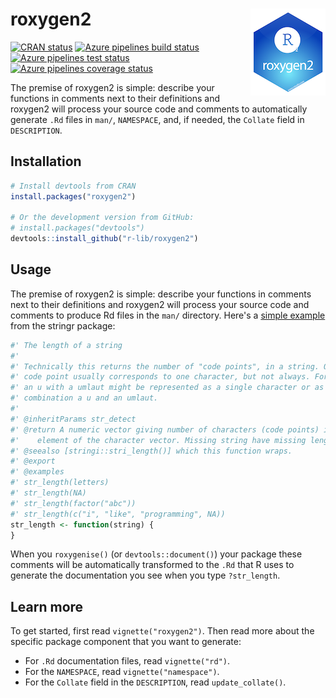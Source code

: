 # roxygen2 <img src="man/figures/logo.png" align="right" />

<!-- badges: start -->
[![CRAN status](https://www.r-pkg.org/badges/version/roxygen2)](https://CRAN.R-project.org/package=roxygen2)
[![Azure pipelines build status](https://img.shields.io/azure-devops/build/r-lib/roxygen2/8)](https://dev.azure.com/r-lib/roxygen2/_build/latest?definitionId=1&branchName=master)
[![Azure pipelines test status](https://img.shields.io/azure-devops/tests/r-lib/roxygen2/8?color=brightgreen&compact_message)](https://dev.azure.com/r-lib/roxygen2/_build/latest?definitionId=1&branchName=master)
[![Azure pipelines coverage status](https://img.shields.io/azure-devops/coverage/r-lib/roxygen2/8)](https://dev.azure.com/r-lib/roxygen2/_build/latest?definitionId=1&branchName=master)
<!-- badges: end -->

The premise of roxygen2 is simple: describe your functions in comments next to their definitions and roxygen2 will process your source code and comments to automatically generate `.Rd` files in `man/`, `NAMESPACE`, and, if needed, the `Collate` field in `DESCRIPTION`.

## Installation

```R
# Install devtools from CRAN
install.packages("roxygen2")

# Or the development version from GitHub:
# install.packages("devtools")
devtools::install_github("r-lib/roxygen2")
```

## Usage

The premise of roxygen2 is simple: describe your functions in comments next to their definitions and roxygen2 will process your source code and comments to produce Rd files in the `man/` directory.  Here's a [simple example](https://stringr.tidyverse.org/reference/str_length.html) from the stringr package:

```R
#' The length of a string
#'
#' Technically this returns the number of "code points", in a string. One
#' code point usually corresponds to one character, but not always. For example,
#' an u with a umlaut might be represented as a single character or as the
#' combination a u and an umlaut.
#'
#' @inheritParams str_detect
#' @return A numeric vector giving number of characters (code points) in each
#'    element of the character vector. Missing string have missing length.
#' @seealso [stringi::stri_length()] which this function wraps.
#' @export
#' @examples
#' str_length(letters)
#' str_length(NA)
#' str_length(factor("abc"))
#' str_length(c("i", "like", "programming", NA))
str_length <- function(string) {
}
```

When you `roxygenise()` (or `devtools::document()`) your package these comments will be automatically transformed to the `.Rd` that R uses to generate the documentation you see when you type `?str_length`. 

## Learn more

To get started, first read `vignette("roxygen2")`. Then read more about the specific package component that you want to generate:

* For `.Rd` documentation files, read `vignette("rd")`.
* For the `NAMESPACE`, read `vignette("namespace")`.
* For the `Collate` field in the `DESCRIPTION`, read `update_collate()`.
